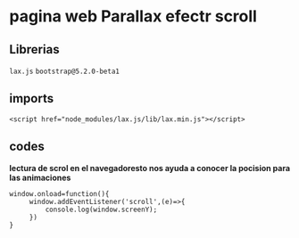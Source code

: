 # pagina web Parallax efectr scroll

## Librerias

``lax.js``
``bootstrap@5.2.0-beta1``


## imports

`` <script href="node_modules/lax.js/lib/lax.min.js"></script> ``

## codes

**lectura de scrol en el navegadoresto nos ayuda a conocer la pocision para las animaciones**

```
window.onload=function(){
     window.addEventListener('scroll',(e)=>{
         console.log(window.screenY);
     })
}
```